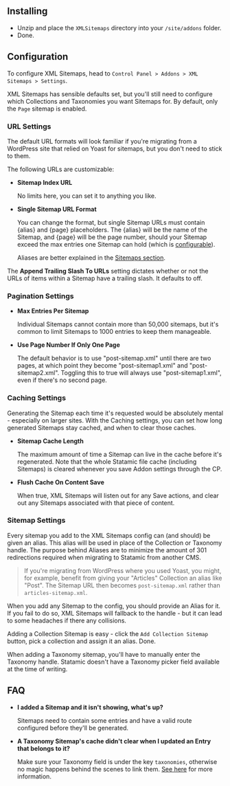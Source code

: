 ## Installing

- Unzip and place the `XMLSitemaps` directory into your `/site/addons` folder.
- Done.

## Configuration

To configure XML Sitemaps, head to `Control Panel > Addons > XML Sitemaps > Settings`.

XML Sitemaps has sensible defaults set, but you'll still need to configure which Collections and Taxonomies you want Sitemaps for. By default, only the `Page` sitemap is enabled.

### URL Settings

The default URL formats will look familiar if you're migrating from a WordPress site that relied on Yoast for sitemaps, but you don't need to stick to them.

The following URLs are customizable:

- **Sitemap Index URL**
     
    No limits here, you can set it to anything you like.
    
   
- **Single Sitemap URL Format**

    You can change the format, but single Sitemap URLs must contain {alias} and {page} placeholders. The {alias} will be the name of the Sitemap, and {page} will be the page number, should your Sitemap exceed the max entries one Sitemap can hold (which is [configurable](#pagination-settings)).
    
    Aliases are better explained in the [Sitemaps section](#sitemap-settings).

The **Append Trailing Slash To URLs** setting dictates whether or not the URLs of items within a Sitemap have a trailing slash. It defaults to off.

### Pagination Settings

- **Max Entries Per Sitemap**
    
    Individual Sitemaps cannot contain more than 50,000 sitemaps, but it's common to limit Sitemaps to 1000 entries to keep them manageable. 
    
- **Use Page Number If Only One Page**

	The default behavior is to use "post-sitemap.xml" until there are two pages, at which point they become "post-sitemap1.xml" and "post-sitemap2.xml". Toggling this to true will always use "post-sitemap1.xml", even if there's no second page.
    
    
### Caching Settings

Generating the Sitemap each time it's requested would be absolutely mental - especially on larger sites. With the Caching settings, you can set how long generated Sitemaps stay cached, and when to clear those caches.

- **Sitemap Cache Length**

	The maximum amount of time a Sitemap can live in the cache before it's regenerated. Note that the whole Statamic file cache (including Sitemaps) is cleared whenever you save Addon settings through the CP.
    
- **Flush Cache On Content Save**

	When true, XML Sitemaps will listen out for any Save actions, and clear out any Sitemaps associated with that piece of content.
    
 ### Sitemap Settings
 
 Every sitemap you add to the XML Sitemaps config can (and should) be given an alias. This alias will be used in place of the Collection or Taxonomy handle. The purpose behind Aliases are to minimize the amount of 301 redirections required when migrating to Statamic from another CMS.
 
>  If you're migrating from WordPress where you used Yoast, you might, for example, benefit from giving your "Articles" Collection an alias like "Post". The Sitemap URL then becomes `post-sitemap.xml` rather than `articles-sitemap.xml`.
 
 When you add any Sitemap to the config, you should provide an Alias for it. If you fail to do so, XML Sitemaps will fallback to the handle - but it can lead to some headaches if there any collisions.

Adding a Collection Sitemap is easy - click the `Add Collection Sitemap` button, pick a collection and assign it an alias. Done.

When adding a Taxonomy sitemap, you'll have to manually enter the Taxonomy handle. Statamic doesn't have a Taxonomy picker field available at the time of writing.

## FAQ

- **I added a Sitemap and it isn't showing, what's up?**
   
   Sitemaps need to contain some entries and have a valid route configured before they'll be generated.
  
- **A Taxonomy Sitemap's cache didn't clear when I updated an Entry that belongs to it?**

	Make sure your Taxonomy field is under the key `taxonomies`, otherwise no magic happens behind the scenes to link them. [See here](https://docs.statamic.com/fieldtypes/taxonomy) for more information.
